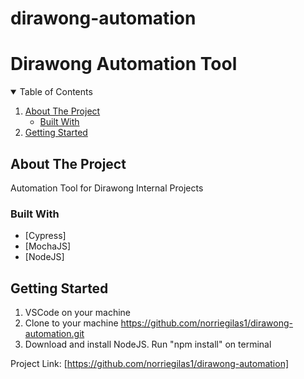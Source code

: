 # dirawong-automation
# Dirawong Automation Tool

<!-- TABLE OF CONTENTS -->
<details open="open">
  <summary>Table of Contents</summary>
  <ol>
    <li>
      <a href="#about-the-project">About The Project</a>
      <ul>
        <li><a href="#built-with">Built With</a></li>
      </ul>
    </li>
    <li>
      <a href="#getting-started">Getting Started</a>
  </ol>
</details>



<!-- ABOUT THE PROJECT -->
## About The Project

Automation Tool for Dirawong Internal Projects

### Built With

* [Cypress]
* [MochaJS] 
* [NodeJS]


<!-- GETTING STARTED -->
## Getting Started

1. VSCode on your machine
2. Clone to your machine https://github.com/norriegilas1/dirawong-automation.git
3. Download and install NodeJS. Run "npm install" on terminal


Project Link: [https://github.com/norriegilas1/dirawong-automation]
